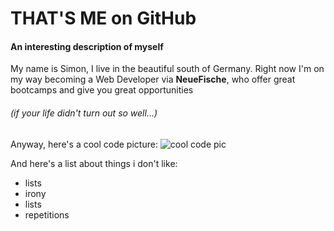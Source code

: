 # THAT'S ME on GitHub
#### An interesting description of myself

My name is Simon, I live in the beautiful south of Germany.
Right now I'm on my way becoming a Web Developer via **NeueFische**,
who offer great bootcamps and give you great opportunities
###### (if your life didn't turn out so well...)

Anyway, here's a cool code picture:
![cool code pic](https://cdn.pixabay.com/photo/2015/12/04/14/05/code-1076536_960_720.jpg)

And here's a list about things i don't like:
- lists
- irony
- lists
- repetitions
